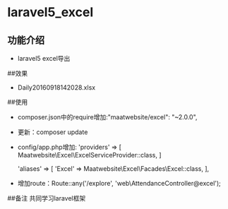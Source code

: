 # laravel5_excel

## 功能介绍

* laravel5 excel导出

##效果
- Daily20160918142028.xlsx

##使用

- composer.json中的require增加:"maatwebsite/excel": "~2.0.0",
- 更新：composer update
- config/app.php增加:
     'providers' => [
        Maatwebsite\Excel\ExcelServiceProvider::class,
     ]

     'aliases' => [
        'Excel' => Maatwebsite\Excel\Facades\Excel::class,
     ],
- 增加route：Route::any('/explore', 'web\AttendanceController@excel');


##备注
共同学习laravel框架